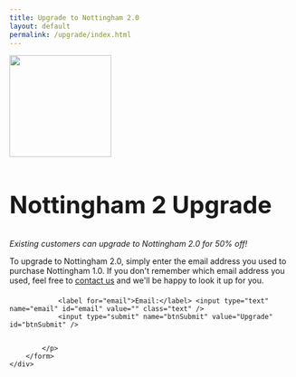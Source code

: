 ```yaml
---
title: Upgrade to Nottingham 2.0
layout: default
permalink: /upgrade/index.html
---
```

<div id="bd" class="product">
	<div class="yui-gd band1">
	    <div class="yui-u first center">
			<img src="http://cdn.tyler.fm/images/nottingham-logo180.png" width="180" height="180">
	    </div>
	    <div class="yui-u left">
			<h2 style="font-size:300%">Nottingham 2 Upgrade</h2>
			<p><em>Existing customers can upgrade to Nottingham 2.0 for 50% off!</em></p>
			<p>To upgrade to Nottingham 2.0, simply enter the email address you used to purchase Nottingham 1.0. If you don't remember which email address you used, feel free to <a href="/contact/">contact us</a> and we'll be happy to look it up for you.</p>
	    </div>
	</div>
	<div class="yui-g band2 center">
		<form action="/nottingham/do-upgrade.php" method="post">
			<p style="font-size:150%;">

				<label for="email">Email:</label> <input type="text" name="email" id="email" value="" class="text" />
				<input type="submit" name="btnSubmit" value="Upgrade" id="btnSubmit" />
				
				
			</p>
		</form>
	</div>
</div>